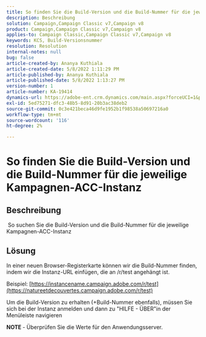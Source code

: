 ```yaml
---
title: So finden Sie die Build-Version und die Build-Nummer für die jeweilige Kampagnen-ACC-Instanz
description: Beschreibung
solution: Campaign,Campaign Classic v7,Campaign v8
product: Campaign,Campaign Classic v7,Campaign v8
applies-to: Campaign Classic,Campaign Classic v7,Campaign v8
keywords: KCS, Build-Versionsnummer
resolution: Resolution
internal-notes: null
bug: false
article-created-by: Ananya Kuthiala
article-created-date: 5/8/2022 1:11:29 PM
article-published-by: Ananya Kuthiala
article-published-date: 5/8/2022 1:13:27 PM
version-number: 1
article-number: KA-19414
dynamics-url: https://adobe-ent.crm.dynamics.com/main.aspx?forceUCI=1&pagetype=entityrecord&etn=knowledgearticle&id=4b80485b-d0ce-ec11-a7b5-0022480a8e40
exl-id: 5ed75271-dfc3-48b5-8d91-20b3ac38deb2
source-git-commit: 0c3e421beca46d9fe1952b1f98538a50697216a0
workflow-type: tm+mt
source-wordcount: '116'
ht-degree: 2%

---
```


# So finden Sie die Build-Version und die Build-Nummer für die jeweilige Kampagnen-ACC-Instanz

## Beschreibung

 So suchen Sie die Build-Version und die Build-Nummer für die jeweilige Kampagnen-ACC-Instanz

## Lösung


In einer neuen Browser-Registerkarte können wir die Build-Nummer finden, indem wir die Instanz-URL einfügen, die an /r/test angehängt ist.

Beispiel: [https://instancename.campaign.adobe.com/r/test](https://natureetdecouvertes.campaign.adobe.com/r/test)

Um die Build-Version zu erhalten (+Build-Nummer ebenfalls), müssen Sie sich bei der Instanz anmelden und dann zu &quot;HILFE - ÜBER&quot;in der Menüleiste navigieren

<b>NOTE </b>- Überprüfen Sie die Werte für den Anwendungsserver.

